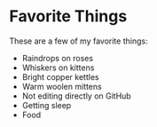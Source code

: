# Favorite Things

These are a few of my favorite things:

- Raindrops on roses
- Whiskers on kittens
- Bright copper kettles
- Warm woolen mittens
- Not editing directly on GitHub
- Getting sleep
- Food
